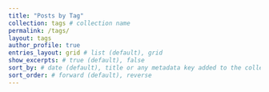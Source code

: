 ```yaml
---
title: "Posts by Tag"
collection: tags # collection name
permalink: /tags/
layout: tags
author_profile: true
entries_layout: grid # list (default), grid
show_excerpts: # true (default), false
sort_by: # date (default), title or any metadata key added to the collection's documents
sort_order: # forward (default), reverse
---
```


